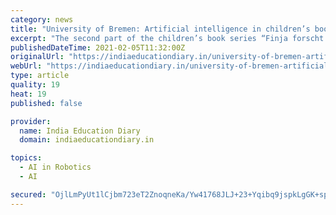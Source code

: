 ```yaml
---
category: news
title: "University of Bremen: Artificial intelligence in children’s books"
excerpt: "The second part of the children’s book series “Finja forscht!” Is about artificial intelligence. On the occasion of its 50th anniversary, the University of Bremen is giving away 50 class"
publishedDateTime: 2021-02-05T11:32:00Z
originalUrl: "https://indiaeducationdiary.in/university-of-bremen-artificial-intelligence-in-childrens-books/"
webUrl: "https://indiaeducationdiary.in/university-of-bremen-artificial-intelligence-in-childrens-books/"
type: article
quality: 19
heat: 19
published: false

provider:
  name: India Education Diary
  domain: indiaeducationdiary.in

topics:
  - AI in Robotics
  - AI

secured: "OjlLmPyUt1lCjbm723eT2ZnoqneKa/Yw41768JLJ+23+Yqibq9jspkLgGK+spI9yNrcwU0ZBqIIvPl0/zHoNMB7jDWb/zxYJIGgJO043HuInw0qS/NNrPf7IFqb+WndY4mAQKIGbffqywy1R1mboa5pWWHuKdxM5KlvNAmln5tdjBGAxBYYTEkXmhSSwdvqTE9sUB25DUDpkl87SLAEnWP6lfEQIdkjM8MSn46aE+Q0ZlkiPkfmKwqWqM5SoVBij2xYotl63jSngAQX0pBWBH8+NHuGQmd6Ri/by7PuctzDCJXaTlKk0PCae7jJUYXLd4i0RSKvFqdLQMC9nkbbWbMXnqmF3hOoFFK/m9FGnhJc=;onNv6igsA3GkcVcGLPYuzQ=="
---
```


